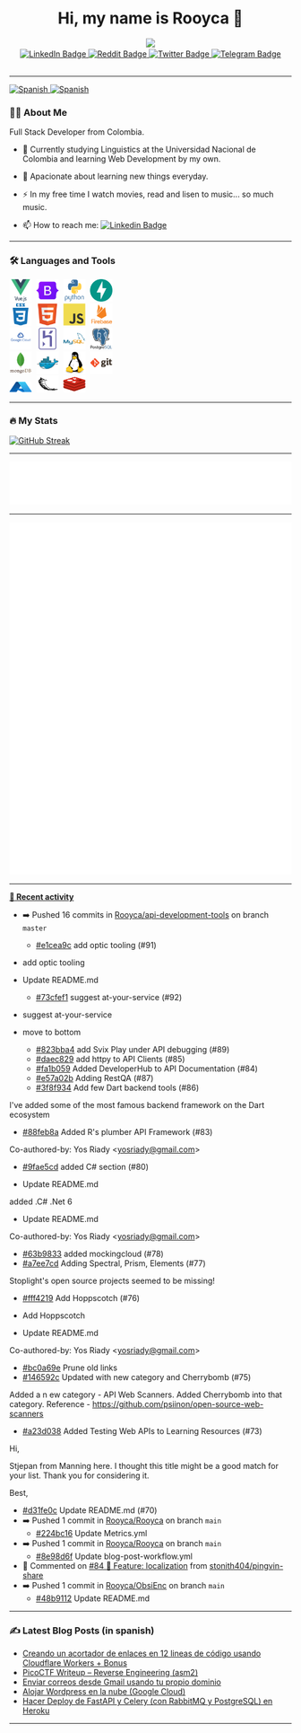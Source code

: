 <p align="center">
    <h1 align="center">Hi, my name is Rooyca 👋</h1>
</p>

<div id="header" align="center">
  <img src="https://media.giphy.com/media/hqU2KkjW5bE2v2Z7Q2/giphy.gif" width="100"/>
  <div id="badges">
    <a href="https://www.linkedin.com/in/ronald-cantillo-calderon-698bba1b9/" target="_blank">
      <img src="https://img.shields.io/badge/LinkedIn-blue?style=for-the-badge&logo=linkedin&logoColor=white" alt="LinkedIn Badge"/>
    </a>
    <a href="https://www.reddit.com/user/r0yca" target="_blank">
      <img src="https://img.shields.io/badge/Reddit-blue?style=for-the-badge&logo=reddit&logoColor=white" alt="Reddit Badge"/>
    </a>
    <a href="https://twitter.com/rooycaa" target="_blank">
      <img src="https://img.shields.io/badge/Twitter-blue?style=for-the-badge&logo=twitter&logoColor=white" alt="Twitter Badge"/>
    </a>
    <a href="https://t.me/seiseiseis" target="_blank">
      <img src="https://img.shields.io/badge/Telegram-blue?style=for-the-badge&logo=telegram&logoColor=white" alt="Telegram Badge"/>
    </a>
  </div>
  <img src="https://komarev.com/ghpvc/?username=Rooyca&style=flat-square&color=blue" alt=""/>
</div>

---
<a href="./ES_README.md">
  <img src="https://img.shields.io/badge/Spanish-blue" alt="Spanish">
</a>
<a href="./README.md">
  <img src="https://img.shields.io/badge/English-blue" alt="Spanish">
</a>
  
### :woman_technologist: About Me 
Full Stack Developer from Colombia.
- :telescope: Currently studying Linguistics at the Universidad Nacional de Colombia and learning Web Development by my own.

- :seedling: Apacionate about learning new things everyday.

- :zap: In my free time I watch movies, read and lisen to music... so much music.

- :mailbox: How to reach me: [![Linkedin Badge](https://img.shields.io/badge/-rooyca-blue?style=flat&logo=Linkedin&logoColor=white)](https://www.linkedin.com/in/ronald-cantillo-calderon-698bba1b9/)

---

### :hammer_and_wrench: Languages and Tools 
<div>
  <div>
    <img src="https://github.com/devicons/devicon/blob/master/icons/vuejs/vuejs-original-wordmark.svg" title="Vue" alt="Vue" width="40" height="40"/>&nbsp;
    <img src="https://github.com/devicons/devicon/blob/master/icons/bootstrap/bootstrap-original.svg" title="Bootstrap" alt="Bootstrap" width="40" height="40"/>&nbsp;
    <img src="https://github.com/devicons/devicon/blob/master/icons/python/python-original-wordmark.svg" title="Python" alt="Python" width="40" height="40"/>&nbsp;
    <img src="https://github.com/devicons/devicon/blob/master/icons/fastapi/fastapi-original.svg" title="FastApi" alt="FastApi" width="40" height="40"/>&nbsp;
  </div>
  <div>
    <img src="https://github.com/devicons/devicon/blob/master/icons/css3/css3-plain-wordmark.svg"  title="CSS3" alt="CSS" width="40" height="40"/>&nbsp;
    <img src="https://github.com/devicons/devicon/blob/master/icons/html5/html5-original.svg" title="HTML5" alt="HTML" width="40" height="40"/>&nbsp;
    <img src="https://github.com/devicons/devicon/blob/master/icons/javascript/javascript-original.svg" title="JavaScript" alt="JavaScript" width="40" height="40"/>&nbsp;
    <img src="https://github.com/devicons/devicon/blob/master/icons/firebase/firebase-plain-wordmark.svg" title="Firebase" alt="Firebase" width="40" height="40"/>&nbsp;
    </div>
  <div>
    <img src="https://github.com/devicons/devicon/blob/master/icons/googlecloud/googlecloud-plain-wordmark.svg" title="Google Cloud" alt="Google Cloud" width="40" height="40"/>&nbsp;
    <img src="https://github.com/devicons/devicon/blob/master/icons/heroku/heroku-original.svg" title="Heroku"  alt="Heroku" width="40" height="40"/>&nbsp;
    <img src="https://github.com/devicons/devicon/blob/master/icons/mysql/mysql-original-wordmark.svg" title="MySQL"  alt="MySQL" width="40" height="40"/>&nbsp;
    <img src="https://github.com/devicons/devicon/blob/master/icons/postgresql/postgresql-original-wordmark.svg" title="Postgresql"  alt="Postgresql" width="40" height="40"/>&nbsp;
  </div>
  <div>
    <img src="https://github.com/devicons/devicon/blob/master/icons/mongodb/mongodb-original-wordmark.svg" title="Mongodb" alt="Mongodb" width="40" height="40"/>&nbsp;
    <img src="https://github.com/devicons/devicon/blob/master/icons/docker/docker-original.svg" title="Docker"  alt="Docker" width="40" height="40"/>&nbsp;
    <img src="https://github.com/devicons/devicon/blob/master/icons/linux/linux-original.svg" title="Linux"  alt="Linux" width="40" height="40"/>&nbsp;
    <img src="https://github.com/devicons/devicon/blob/master/icons/git/git-original-wordmark.svg" title="Git" **alt="Git" width="40" height="40"/>
  </div>
  <div>
    <img src="https://github.com/devicons/devicon/blob/master/icons/azure/azure-original.svg" title="Azure"  alt="Azure" width="40" height="20"/>&nbsp;
    <img src="https://github.com/devicons/devicon/blob/master/icons/flask/flask-original.svg" title="Flask"  alt="Flas" width="40" height="30"/>&nbsp;
    <img src="https://github.com/devicons/devicon/blob/master/icons/redis/redis-original.svg" title="Redis"  alt="Redis" width="40" height="30"/>&nbsp;
</div>

---

### :fire: My Stats 
[![GitHub Streak](https://github-readme-streak-stats.herokuapp.com?user=rooyca&theme=onedark&date_format=j%20M%5B%20Y%5D)](https://git.io/streak-stats)



___

<img src="https://github.com/Rooyca/Rooyca/blob/main/.cache/languages.svg">

___

<img src="https://github.com/Rooyca/Rooyca/blob/main/.cache/achievements.svg">

___

**[📰 Recent activity](https://github.com/Rooyca)**
* ➡️ Pushed 16 commits in [Rooyca/api-development-tools](https://github.com/Rooyca/api-development-tools) on branch `master`
  * [#e1cea9c](https://github.com/Rooyca/api-development-tools/commit/e1cea9c) add optic tooling (#91)

* add optic tooling

* Update README.md
  * [#73cfef1](https://github.com/Rooyca/api-development-tools/commit/73cfef1) suggest at-your-service (#92)

* suggest at-your-service

* move to bottom
  * [#823bba4](https://github.com/Rooyca/api-development-tools/commit/823bba4) add Svix Play under API debugging (#89)
  * [#daec829](https://github.com/Rooyca/api-development-tools/commit/daec829) add httpy to API Clients (#85)
  * [#fa1b059](https://github.com/Rooyca/api-development-tools/commit/fa1b059) Added DeveloperHub to API Documentation (#84)
  * [#e57a02b](https://github.com/Rooyca/api-development-tools/commit/e57a02b) Adding RestQA (#87)
  * [#3f8f934](https://github.com/Rooyca/api-development-tools/commit/3f8f934) Add few Dart backend tools (#86)

I&#39;ve added some of the most famous backend framework on the Dart ecosystem
  * [#88feb8a](https://github.com/Rooyca/api-development-tools/commit/88feb8a) Added R&#39;s plumber API Framework (#83)

Co-authored-by: Yos Riady &lt;yosriady@gmail.com&gt;
  * [#9fae5cd](https://github.com/Rooyca/api-development-tools/commit/9fae5cd) added C# section (#80)

* Update README.md

added .C# .Net 6

* Update README.md

Co-authored-by: Yos Riady &lt;yosriady@gmail.com&gt;
  * [#63b9833](https://github.com/Rooyca/api-development-tools/commit/63b9833) added mockingcloud (#78)
  * [#a7ee7cd](https://github.com/Rooyca/api-development-tools/commit/a7ee7cd) Adding Spectral, Prism, Elements (#77)

Stoplight&#39;s open source projects seemed to be missing!
  * [#fff4219](https://github.com/Rooyca/api-development-tools/commit/fff4219) Add Hoppscotch (#76)

* Add Hoppscotch

* Update README.md

Co-authored-by: Yos Riady &lt;yosriady@gmail.com&gt;
  * [#bc0a69e](https://github.com/Rooyca/api-development-tools/commit/bc0a69e) Prune old links
  * [#146592c](https://github.com/Rooyca/api-development-tools/commit/146592c) Updated with new category and Cherrybomb (#75)

Added a n ew category - API Web Scanners.
Added Cherrybomb into that category.
Reference - https://github.com/psiinon/open-source-web-scanners
  * [#a23d038](https://github.com/Rooyca/api-development-tools/commit/a23d038) Added Testing Web APIs to Learning Resources (#73)

Hi,

Stjepan from Manning here. I thought this title might be a good match for your list. Thank you for considering it.

Best,
  * [#d31fe0c](https://github.com/Rooyca/api-development-tools/commit/d31fe0c) Update README.md (#70)
* ➡️ Pushed 1 commit in [Rooyca/Rooyca](https://github.com/Rooyca/Rooyca) on branch `main`
  * [#224bc16](https://github.com/Rooyca/Rooyca/commit/224bc16) Update Metrics.yml
* ➡️ Pushed 1 commit in [Rooyca/Rooyca](https://github.com/Rooyca/Rooyca) on branch `main`
  * [#8e98d6f](https://github.com/Rooyca/Rooyca/commit/8e98d6f) Update blog-post-workflow.yml
* 💬 Commented on [#84 🚀 Feature: localization](https://github.com/stonith404/pingvin-share/issues/84) from [stonith404/pingvin-share](https://github.com/stonith404/pingvin-share)
* ➡️ Pushed 1 commit in [Rooyca/ObsiEnc](https://github.com/Rooyca/ObsiEnc) on branch `main`
  * [#48b9112](https://github.com/Rooyca/ObsiEnc/commit/48b9112) Update README.md

 
___

    
### :writing_hand: Latest Blog Posts (in spanish)
<!-- BLOG-POST-LIST:START -->
- [Creando un acortador de enlaces en 12 lineas de código usando Cloudflare Workers + Bonus](https://dev.to/rooyca/creando-un-acortador-de-enlaces-en-12-lineas-de-codigo-usando-cloudflare-workers-bonus-40k1)
- [PicoCTF Writeup – Reverse Engineering &lpar;asm2&rpar;](https://dev.to/rooyca/picoctf-writeup-reverse-engineering-asm2-1659)
- [Enviar correos desde Gmail usando tu propio dominio](https://dev.to/rooyca/enviar-correos-desde-gmail-usando-tu-propio-dominio-599)
- [Alojar Wordpress en la nube &lpar;Google Cloud&rpar;](https://dev.to/rooyca/alojar-wordpress-en-la-nube-google-cloud-29gi)
- [Hacer Deploy de FastAPI y Celery &lpar;con RabbitMQ y PostgreSQL&rpar; en Heroku](https://dev.to/rooyca/hacer-deploy-de-fastapi-y-celery-con-rabbitmq-y-postgresql-en-heroku-1d9k)
<!-- BLOG-POST-LIST:END -->

---
